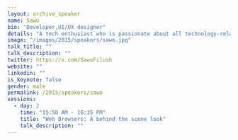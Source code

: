 ```yaml
---
layout: archive_speaker
name: Sawo
bio: "Developer,UI/UX designer"
details: "A tech enthusiast who is passionate about all technology-related things. Driven by the motivation to learn more and explore new fields which are constantly coming up. Developed an interest in programming while studying Computer Science at the University of Nairobi and can program in quite a few languages inclusive of Ruby. Believes that a challenge is an opportunity to learn more and if you can dream it, you can do it."
image: "/images/2015/speakers/sawo.jpg"
talk_title: ""
talk_description: ""
twitter: https://x.com/SawoFilush
website: ""
linkedin: ""
is_keynote: false
gender: male
permalink: /2015/speakers/sawo
sessions:
  - day: 2
    time: "15:50 AM - 16:35 PM"
    title: "Web Browsers: A behind the scene look"
    talk_description: ""
---
```

